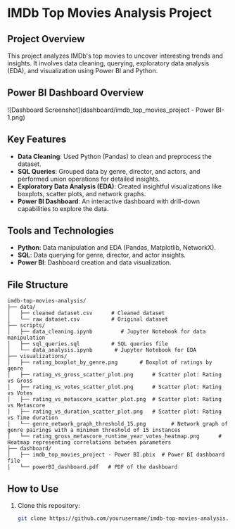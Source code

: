 # IMDb Top Movies Analysis Project

## Project Overview

This project analyzes IMDb's top movies to uncover interesting trends and insights. It involves data cleaning, querying, exploratory data analysis (EDA), and visualization using Power BI and Python.

## Power BI Dashboard Overview
![Dashboard Screenshot](dashboard/imdb_top_movies_project - Power BI-1.png)

## Key Features

- **Data Cleaning**: Used Python (Pandas) to clean and preprocess the dataset.
- **SQL Queries**: Grouped data by genre, director, and actors, and performed union operations for detailed insights.
- **Exploratory Data Analysis (EDA)**: Created insightful visualizations like boxplots, scatter plots, and network graphs.
- **Power BI Dashboard**: An interactive dashboard with drill-down capabilities to explore the data.

## Tools and Technologies

- **Python**: Data manipulation and EDA (Pandas, Matplotlib, NetworkX).
- **SQL**: Data querying for genre, director, and actor insights.
- **Power BI**: Dashboard creation and data visualization.

## File Structure

```
imdb-top-movies-analysis/
├── data/
│   ├── cleaned dataset.csv      # Cleaned dataset 
│   └── raw dataset.csv          # Original dataset
├── scripts/
│   ├── data_cleaning.ipynb         # Jupyter Notebook for data manipulation
│   ├── sql_queries.sql          # SQL queries file
│   └── data_analysis.ipynb       # Jupyter Notebook for EDA
├── visualizations/
│   ├── rating_boxplot_by_genre.png       # Boxplot of ratings by genre
│   ├── rating_vs_gross_scatter_plot.png      # Scatter plot: Rating vs Gross
│   ├── rating_vs_votes_scatter_plot.png      # Scatter plot: Rating vs Votes
│   ├── rating_vs_metascore_scatter_plot.png  # Scatter plot: Rating vs Metascore
│   ├── rating_vs_duration_scatter_plot.png   # Scatter plot: Rating vs Time duration
│   └── genre_network_graph_threshold_15.png        # Network graph of genre pairings with a minimum threshold of 15 instances
│   └── rating_gross_metascore_runtime_year_votes_heatmap.png      # Heatmap representing correlations between parameters 
├── dashboard/
│   ├── imdb_top_movies_project - Power BI.pbix  # Power BI dashboard file
│   └── powerBI_dashboard.pdf   # PDF of the dashboard
```

## How to Use
1. Clone this repository:
   ```bash
   git clone https://github.com/yourusername/imdb-top-movies-analysis.git
